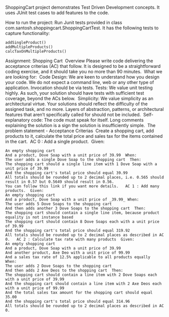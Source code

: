 ShoppingCart project demonstrates Test Driven Development concepts. It uses JUnit test cases to add features to the code.

How to run the project:
Run Junit tests provided in class com.santosh.shoppingcart.ShoppingCartTest. It has the following tests to capture functionality:

	addSingleProduct()
	addMultipleProducts()
	calcTaxOnMultipleProducts()
	
	

Assignment:
Shopping Cart ​ Overview Please write code delivering the acceptance criterias (AC) that follow. It is designed to be a straightforward coding exercise, and it should take you no more than 90 minutes. ​ What we are looking for: ​ Code Design: We are keen to understand how you design your code. We do not expect a command line, web or any other type of application. Invocation should be via tests. ​ Tests: We value unit testing highly. As such, your solution should have tests with sufficient test coverage, beyond the ACs below. ​ Simplicity: We value simplicity as an architectural virtue. Your solutions should reflect the difficulty of the assigned task, and no more. Layers of abstraction, patterns, or architectural features that aren’t specifically called for should not be included. ​ Self-explanatory code: The code must speak for itself. Long comments explaining the solution is a sign the solution is insufficiently simple. ​​ The problem statement - Acceptance Criterias ​ Create a shopping cart, add products to it, calculate the total price and sales tax for the items contained in the cart. ​ AC 0 : Add a single product. ​ Given:

    An empty shopping cart
    And a product, Dove Soap with a unit price of 39.99 ​ When:
    The user adds a single Dove Soap to the shopping cart ​ Then:
    The shopping cart should a single line item with 1 Dove Soap with a unit price of 39.99
    And the shopping cart's total price should equal 39.99
    All totals should be rounded up to 2 decimal places, i.e. 0.565 should result in 0.57 but 0.5649 should result in 0.56.
    You can follow this link if you want more details. ​ ​ AC 1 : Add many products. ​ Given:
    An empty shopping cart
    And a product, Dove Soap with a unit price of _39.99_​ When:
    The user adds 5 Dove Soaps to the shopping cart
    And then adds another 3 Dove Soaps to the shopping cart ​ Then:
    The shopping cart should contain a single line item, because product equality is not instance based
    The shopping cart should contain 8 Dove Soaps each with a unit price of 39.99
    And the shopping cart's total price should equal 319.92
    All totals should be rounded up to 2 decimal places as described in AC 0. ​ ​ AC 2 : Calculate tax rate with many products ​ Given:
    An empty shopping cart
    And a product, Dove Soap with a unit price of 39.99
    And another product, Axe Deo with a unit price of 99.99
    And a sales tax rate of 12.5% applicable to all products equally ​ When:
    The user adds 2 Dove Soaps to the shopping cart
    And then adds 2 Axe Deos to the shopping cart ​ Then:
    The shopping cart should contain a line item with 2 Dove Soaps each with a unit price of 39.99
    And the shopping cart should contain a line item with 2 Axe Deos each with a unit price of 99.99
    And the total sales tax amount for the shopping cart should equal 35.00
    And the shopping cart's total price should equal 314.96
    All totals should be rounded up to 2 decimal places as described in AC 0.

	